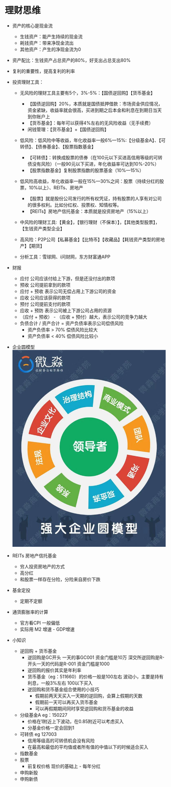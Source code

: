 # 理财思维

* 资产的核心是现金流
	* 生钱资产：能产生持续的现金流
	* 耗钱资产：带来净现金流出
	* 其他资产：产生的净现金流为0

* 资产配比：生钱资产占总资产的80%，好支出占总支出80%

* 复利的重要性，提高复利的利率

* 投资理财工具：
	* 无风险的理财工具主要有5个，3%-5%：【国债逆回购】【货币基金】
		* 【国债逆回购】20%，本质就是国债抵押借款：市场资金供应情况，资金紧缺，收益率就会很高，买进到期之后本金和利息在到期日当天到你账户上
		* 【货币基金】：每年可以获得4%左右的无风险收益（无手续费）
		* 闲钱管理：【货币基金】+【国债逆回购】

	* 低风险：低风险中等收益，年化收益率一般6%—15%:【分级基金A】、【可转债】、【债券基金】、【股票指数基金】
		* 【可转债】：转换成股票的债券（在100元以下买进高信用等级的可转债没有风险）（一般90元以下买进，年化收益率可达到10%-20%）
		* 【股票指数基金】复制股票指数的股票基金（10%—15%）
	* 低风险高收益，年化收益率一般在15%—30%之间：股票（持续分红的股票，10%以上）、REITs、房地产
		* 【股票】就是股份公司发行的所有权凭证，持有股票的人享有对公司的很多权利。比如分红权、投票权、知情权等。
		* 【REITs】房地产信托基金：本质就是投资房地产（15%以上）
	* 中风险的理财工具:【黄金】，【银行理财（不保本）】，【其他类型股票】，【生钱资产类型企业】
	* 高风险：P2P公司【私募基金】【比特币】【收藏品】【耗钱资产类型的房地产】【期货】

	* 分析工具：雪球网、i问财网，东方财富通APP

* 财报
	* 应付 公司应该付给上下游，但是还没付出的款项
	* 预收 公司提前拿到的款项
	* 应付 + 预收 表示公司无偿占用上下游公司的资金
	* 应收 公司应该获得的款项
	* 预付 公司提前支付的款项
	* 应收 + 预防 表示公司被上下游公司占用的资源
	* （应付 + 预收） - （应收 + 预付）越大，表示公司的竞争力越大
	* 负债合计 / 资产合计 = 资产负债率表示公司偿债风险
		* 资产负债率 > 70% 偿债风险比较大
		* 资产负债率 < 40% 偿债风险比较小

* 企业圆模型
![](WechatIMG20.jpeg)

* REITs 房地产信托基金
	* 穷人投资房地产的方式
	* 高分红
	* 和股票一样存在分险，分险来自房价下跌
	
* 基金定投
	* 定期不定额
* 通货膨胀率的计算
	* 官方看CPI 一般偏低
	* 实际用 M2 增速 - GDP增速   
* 小知识
	* 逆回购 + 货币基金 
		* 逆回购是GC开头 一天的事GC001 资金门槛是10万 深交所逆回购是R-开头一天的代码是R-001 资金门槛是1000 
		* 逆回购的报价其实是年利率
		* 货币基金（eg：511660）的价格一般是100左右 波动小，主要是持有利息，一般3%左右 100以下买入
		* 逆回购和货币基金组合使用的小技巧
			* 假期前两天天买入一天期的逆回购，会算上假期的天数
			* 假期前一天可以再买入货币基金
			* 可以再假期期间同时享受逆回购和货币基金的收益
	* 分级基金A eg：150227
		* 价格在1附近上下波动，在0.85附近可以考虑买入
		* 分基金价格一定会回到1
	* 可转债 eg 127003
		* 信用等级高的可转债机会没有风险
		* 在最高和最低的平均值或者所有值的中值以下的时候适合买入
	* 指数基金 
	* 股票
		* 前复权价格 现价的基础上 - 每年分红
	* 申购新股
	* 申购新债 